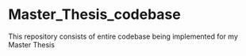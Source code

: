 # Master_Thesis_codebase
This repository consists of entire codebase being implemented for my Master Thesis 
